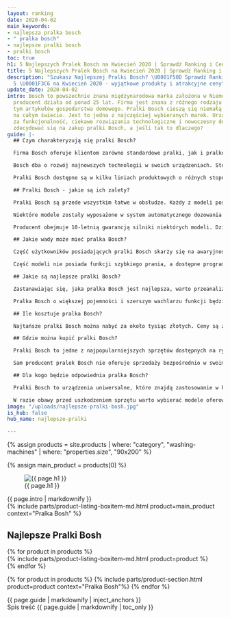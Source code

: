 ```yaml
---
layout: ranking
date: 2020-04-02
main_keywords:
- najlepsza pralka bosch
- " pralka bosch"
- najlepsze pralki bosch
- pralki bosch
toc: true
h1: 5 Najlepszych Pralek Bosch na Kwiecień 2020 | Sprawdź Ranking i Ceny
title: 5 Najlepszych Pralek Bosch na Kwiecień 2020 | Sprawdź Ranking i Ceny
description: "Szukasz Najlepszej Pralki Bosch? \U0001F50D Sprawdź Ranking Pralek TOP
  5 \U0001F3C6 na Kwiecień 2020 - wyjątkowe produkty i atrakcyjne ceny"
update_date: 2020-04-02
intro: Bosch to powszechnie znana międzynarodowa marka założona w Niemczech. W Polsce
  producent działa od ponad 25 lat. Firma jest znana z różnego rodzaju urządzeń, w
  tym artykułów gospodarstwa domowego. Pralki Bosch cieszą się niemałą popularnością
  na całym świecie. Jest to jedna z najczęściej wybieranych marek. Urządzenia są cenione
  za funkcjonalność, ciekawe rozwiązania technologiczne i nowoczesny design. Czy warto
  zdecydować się na zakup pralki Bosch, a jeśli tak to dlaczego?
guide: |-
  ## Czym charakteryzują się pralki Bosch?

  Firma Bosch oferuje klientom zarówno standardowe pralki, jak i pralko suszarki - również w wersjach slim. Urządzenia posiadają różne pojemności i rozmiary, dzięki czemu można dobrać odpowiedni model do pomieszczenia, w którym będzie się on znajdował. Wybierając produkt, jakim jest pralka Bosch, warto pamiętać, że jej pojemność powinna odpowiadać potrzebom użytkowników. Oznacza to, że inną pralkę wybierze para, a inną wielodzietna rodzina.

  Bosch dba o rozwój najnowszych technologii w swoich urządzeniach. Stosowane są różne rozwiązania pozwalające na skuteczne pranie i oszczędności zarówno czasu, jak i pieniędzy. Szeroka gama urządzeń pozwala dopasować dany model do swoich potrzeb. Obecnie niemal każda pralka Bosch posiada klasę energetyczną A+++, przez co można określić, że jest to urządzenie energooszczędne.

  Pralki Bosch dostępne są w kilku liniach produktowych o różnych stopniach zaawansowania technologicznego. Producent oferuje warianty standardowe i mniejsze wersje - pralki slim. Obecnie w ofercie polskiego dystrybutora nie ma jednak pralki Bosch ładowanej od góry.

  ## Pralki Bosch - jakie są ich zalety?

  Pralki Bosch są przede wszystkim łatwe w obsłudze. Każdy z modeli posiada czytelny panel i łatwe do sterowania przyciski i pokrętła. Duża ilość programów prania sprawia, że sprzęt jest niezwykle funkcjonalny. Wielu użytkowników zwraca uwagę na bardzo cichą pracę pralek Bosch w porównaniu z urządzeniami innych marek. Jest to ważne, ponieważ często zdarza się, że sprzęt tego typu pracuje bardzo głośno w trakcie wirowania.

  Niektóre modele zostały wyposażone w system automatycznego dozowania detergentów, co pozwala zaoszczędzić na środkach czyszczących. Na uwagę zasługuje system VarioPerfect, który kontroluje, czy pranie ma być szybkie, czy ekologiczne. Dzięki takiemu rozwiązaniu można dostosować sposób prania do konkretnej sytuacji. Pralki Bosch posiadają również funkcję zatrzymania procesu prania w dowolnym momencie cyklu. W ten sposób można dołożyć jakąś zapomnianą część garderoby i wyprać ją bez konieczności czekania na kolejne pranie. Modele z taką funkcją uznawane są za [**najlepsze pralki**](/pl/recenzje/najlepsze-pralki "Najlepsze Pralki").

  Producent obejmuje 10-letnią gwarancją silniki niektórych modeli. Dzięki temu w razie uszkodzenia wadliwego urządzenia nie trzeba od razu go wymieniać na nowe. Gwarancja zapewnia, że w przypadku awarii można skorzystać z naprawy lub wymiany silnika.

  ## Jakie wady może mieć pralka Bosch?

  Część użytkowników posiadających pralki Bosch skarży się na awaryjność niektórych modeli. Taka sytuacja może być problematyczna, gdy części do urządzenia nie można wymieniać. W większości przypadków pralkę można naprawić, jednak koszt wymiany uszkodzonych elementów może być nieopłacalny - w takiej sytuacji sprzęt niestety należy wymienić na całkiem nowy. Dotyczy to jednak starszych pralek, które przez kolejne lata były unowocześniane. W związku z tym - obecnie awarie zdarzają się coraz rzadziej.

  Część modeli nie posiada funkcji szybkiego prania, a dostępne programy ustawiają wyjątkowo długie cykle. Brak takiej funkcjonalności dla wielu osób jest poważnym ograniczeniem. Uniemożliwia to szybkie wypranie kilku elementów garderoby. Z tego powodu przed zakupem warto dokładnie sprawdzić, jakie programy są dostępne w danym modelu. Dobrze jest też poznać, ile czasu trwa każdy z poszczególnych cykli. Takich informacji można szukać na stronie producenta lub zapytać sprzedawcę w sklepie. Pozwoli to uniknąć rozczarowania po zakupie.

  ## Jakie są najlepsze pralki Bosch?

  Zastanawiając się, jaka pralka Bosch jest najlepsza, warto przeanalizować swoje własne potrzeby. W wyborze nie należy kierować się jedynie ceną - przekonanie, że droższy sprzęt jest lepszy, w wielu przypadkach jest błędne. Modele z wyższej półki cenowej zazwyczaj posiadają więcej funkcji, jednak nie każdy będzie ze wszystkich korzystał. Nie warto zatem przepłacać za i tak nieużywane parametry. Pralkę należy dobrać do własnego trybu życia, jak i potrzeb domowników.

  Pralka Bosch o większej pojemności i szerszym wachlarzu funkcji będzie dobrym rozwiązaniem dla gospodarstw, w których jest wiele osób. W przypadku par lub singli najlepsza pralka Bosch to taka o średniej pojemności. W każdym przypadku natomiast warto wybierać modele o jak najwyższej klasie energetycznej.

  ## Ile kosztuje pralka Bosch?

  Najtańsze pralki Bosch można nabyć za około tysiąc złotych. Ceny są zróżnicowane, dzięki czemu każdy może dobrać odpowiedni model do swojego budżetu. Oczywiście jakość i zakres funkcji sprzętu różni się w zależności od ceny, jednak większość modeli spełnia swoje zadanie w zadowalającym stopniu. Pralki Bosch dostępne są również w wyższych przedziałach cenowych. Takie modele spełnią oczekiwania osób, którym zależy na jakości i najnowszych technologiach, stawiają na [**najlepsze pralki **](/pl/recenzje/najlepsze-pralki "Najlepsze Pralki")dostępne na rynku - niezależnie od ceny.

  ## Gdzie można kupić pralki Bosch?

  Pralki Bosch to jedne z najpopularniejszych sprzętów dostępnych na rynku, dlatego można je kupić w każdym sklepie z artykułami gospodarstwa domowego. Jeżeli w sklepie stacjonarnym brakuje konkretnego modelu, warto przejrzeć także ofertę sklepów internetowych. Sprzęt w sklepach online bardzo często bywa tańszy. Dobrze więc rozważyć tę metodę zakupu, aby zaoszczędzić.

  Sam producent pralek Bosch nie oferuje sprzedaży bezpośrednio w swoim sklepie. Na oficjalnej stronie można sprawdzić dostępne modele, a następnie dokonać zakupu u dystrybutora.

  ## Dla kogo będzie odpowiednia pralka Bosch?

  Pralki Bosch to urządzenia uniwersalne, które znajdą zastosowanie w każdym gospodarstwie domowym. Taki sprzęt spełni oczekiwania osób, którym zależy na nowoczesnych technologiach w połączeniu z jakością. Urządzenia Bosch dostępne są w różnych zakresach cenowych, dlatego budżet nie powinien być tu ograniczeniem.

  W razie obawy przed uszkodzeniem sprzętu warto wybierać modele oferowane z długoletnią gwarancją. Odpowiednio dobrany do swoich potrzeb sprzęt powinien zapewnić satysfakcję, łatwość użytkowania oraz trwałość na lata.
image: "/uploads/najlepsze-pralki-bosh.jpg"
is_hub: false
hub_name: najlepsze-pralki

---
```

{% assign products = site.products | where: "category", "washing-machines" | where: "properties.size", "90x200" %}

{% assign main_product = products[0] %}

<div class="beam b-size-5  review-section">
    <div class="beam-item b-size-3 review-text">
        <figure>
            <img src="{{ page.image }}" alt="{{ page.h1 }}">
            <figcaption>{{ page.h1 }}</figcaption>
        </figure>
        {{ page.intro | markdownify }}
    </div>
    <div class="beam-item b-size-2 beam-rail  review-sidebar">
        <div class="beam-rail-item r-height-100">
            <div class="sticky-element">
              {% include parts/product-listing-boxitem-md.html product=main_product context="Pralka Bosh" %}
            </div>
        </div>
    </div>
</div>


<div class="beam b-size-5  review-section">
    <div class="beam-item b-size-5  review-text">
        <h2>Najlepsze Pralki Bosh</h2>
        <div class="flex-wrapper  nowrap">
            <div class="flex-container">
              {% for product in products %}
                <div class="flex-item" >
                  {% include parts/product-listing-boxitem-md.html product=product %}
                </div>
              {% endfor %}
            </div>
        </div>
    </div>
</div>

{% for product in products %}
  {% include parts/product-section.html product=product context="Pralka Bosh"%}
{% endfor %}


<div class="beam b-size-5  review-section">
  <div class="beam-item b-size-3 review-text">
    {{ page.guide | markdownify | inject_anchors }}
  </div>


  <div class="beam-item b-size-2 beam-rail  review-sidebar">
      <div class="beam-rail-item r-height-100">
          <div class="sticky-element">
            <nav class="table-of-content">
                <span class="title">Spis treść</span>
                {{ page.guide | markdownify | toc_only }}
            </nav>
          </div>
      </div>
  </div>
</div>